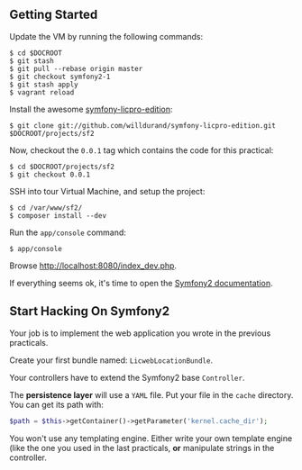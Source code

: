 Getting Started
---------------

Update the VM by running the following commands:

    $ cd $DOCROOT
    $ git stash
    $ git pull --rebase origin master
    $ git checkout symfony2-1
    $ git stash apply
    $ vagrant reload

Install the awesome
[symfony-licpro-edition](https://github.com/willdurand/symfony-licpro-edition):

    $ git clone git://github.com/willdurand/symfony-licpro-edition.git $DOCROOT/projects/sf2

Now, checkout the `0.0.1` tag which contains the code for this practical:

    $ cd $DOCROOT/projects/sf2
    $ git checkout 0.0.1

SSH into tour Virtual Machine, and setup the project:

    $ cd /var/www/sf2/
    $ composer install --dev

Run the `app/console` command:

    $ app/console

Browse
[http://localhost:8080/index_dev.php](http://localhost:8080/index_dev.php).

If everything seems ok, it's time to open the [Symfony2
documentation](http://symfony.com/doc/master/book/index.html).


## Start Hacking On Symfony2

Your job is to implement the web application you wrote in the previous
practicals.

Create your first bundle named: `LicwebLocationBundle`.

Your controllers have to extend the Symfony2 base `Controller`.

The **persistence layer** will use a `YAML` file. Put your file in the `cache`
directory. You can get its path with:

``` php
$path = $this->getContainer()->getParameter('kernel.cache_dir');
```

You won't use any templating engine. Either write your own template engine (like
the one you used in the last practicals, **or** manipulate strings in the
controller.
